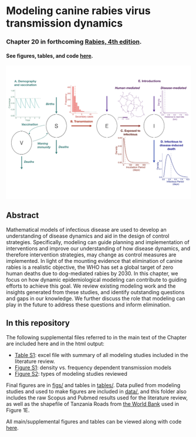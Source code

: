 # Modeling canine rabies virus transmission dynamics 
### Chapter 20 in forthcoming [Rabies, 4th edition](https://www.elsevier.com/books/rabies/fooks/978-0-12-818705-0). 
#### See figures, tables, and code [here](https://mrajeev08.github.io/ModelingChapter/).  

<p align="center">
    <img width="750" src="figs/fig1.jpeg">
</p>  

## Abstract

Mathematical models of infectious disease are used to develop an understanding of disease dynamics and aid in the design of control strategies. Specifically, modeling can guide planning and implementation of interventions and improve our understanding of how disease dynamics, and therefore intervention strategies, may change as control measures are implemented. In light of the mounting evidence that elimination of canine rabies is a realistic objective, the WHO has set a global target of zero human deaths due to dog-mediated rabies by 2030. In this chapter, we focus on how dynamic epidemiological modeling can contribute to guiding efforts to achieve this goal. We review existing modeling work and the insights generated from these studies, and identify outstanding questions and gaps in our knowledge. We further discuss the role that modeling can play in the future to address these questions and inform elimination.

## In this repository

The following supplemental files referred to in the main text of the Chapter are included here and in the html output:
- [Table S1](tables/supptable_S1.xlsx): excel file with summary of all modeling studies included in the
literature review.
- [Figure S1](figs/figS1.jpeg): density vs. frequency dependent transmission models
- [Figure S2](figs/figS2.jpeg): types of modeling studies reviewed

Final figures are in [figs/](figs) and tables in [tables/](tables). Data pulled from modeling studies and used to make figures are included in [data/](data), and this folder also includes the raw Scopus and Pubmed results used for the literature review, as well as the shapefile of Tanzania Roads from [the World Bank](https://datacatalog.worldbank.org/dataset/tanzania-roads) used in Figure 1E. 

All main/supplemental figures and tables can be viewed along with code [here](https://mrajeev08.github.io/ModelingChapter/).
  


